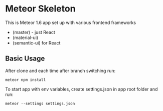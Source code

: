 # Meteor Skeleton

This is Meteor 1.6 app set up with various frontend frameworks
* (master) - just React
* (material-ui) 
* (semantic-ui) for React 


## Basic Usage

After clone and each time after branch switching run:

```
meteor npm install
```

To start app with env variables, create settings.json in app root folder and run:

```
meteor --settings settings.json
```
